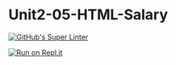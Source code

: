 # Unit2-05-HTML-Salary
[![GitHub's Super Linter](https://github.com/chris-nj1/Unit2-05-HTML-Salary/workflows/GitHub's%20Super%20Linter/badge.svg)](https://github.comchris-nj1/Unit2-05-HTML-Salary/actions)


[![Run on Repl.it](https://repl.it/badge/github/chris-nj1/Unit2-05-HTML-Salary)](https://repl.it/github/chris-nj1/Unit2-05-HTML-Salary)


